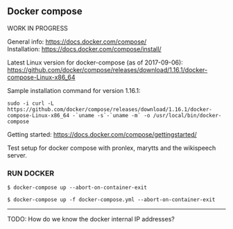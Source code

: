 ## Docker compose 

WORK IN PROGRESS

General info: https://docs.docker.com/compose/   
Installation: https://docs.docker.com/compose/install/   

Latest Linux version for docker-compose (as of 2017-09-06):
https://github.com/docker/compose/releases/download/1.16.1/docker-compose-Linux-x86_64

Sample installation command for version 1.16.1:   
  
    sudo -i curl -L https://github.com/docker/compose/releases/download/1.16.1/docker-compose-Linux-x86_64 -`uname -s`-`uname -m` -o /usr/local/bin/docker-compose

Getting started: https://docs.docker.com/compose/gettingstarted/

Test setup for docker compose with pronlex, marytts and the wikispeech server.

### RUN DOCKER

`$ docker-compose up --abort-on-container-exit`

`$ docker-compose up -f docker-compose.yml --abort-on-container-exit`



---
TODO: How do we know the docker internal IP addresses?
